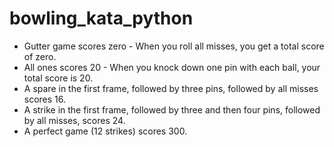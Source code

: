 # bowling_kata_python
<ul>
<li>Gutter game scores zero - When you roll all misses, you get a total score of zero.</li>
<li>All ones scores 20 - When you knock down one pin with each ball, your total score is 20.</li>
<li>A spare in the first frame, followed by three pins, followed by all misses scores 16.</li>
<li>A strike in the first frame, followed by three and then four pins, followed by all misses, scores 24.</li>
<li>A perfect game (12 strikes) scores 300.</li>
</ul>
